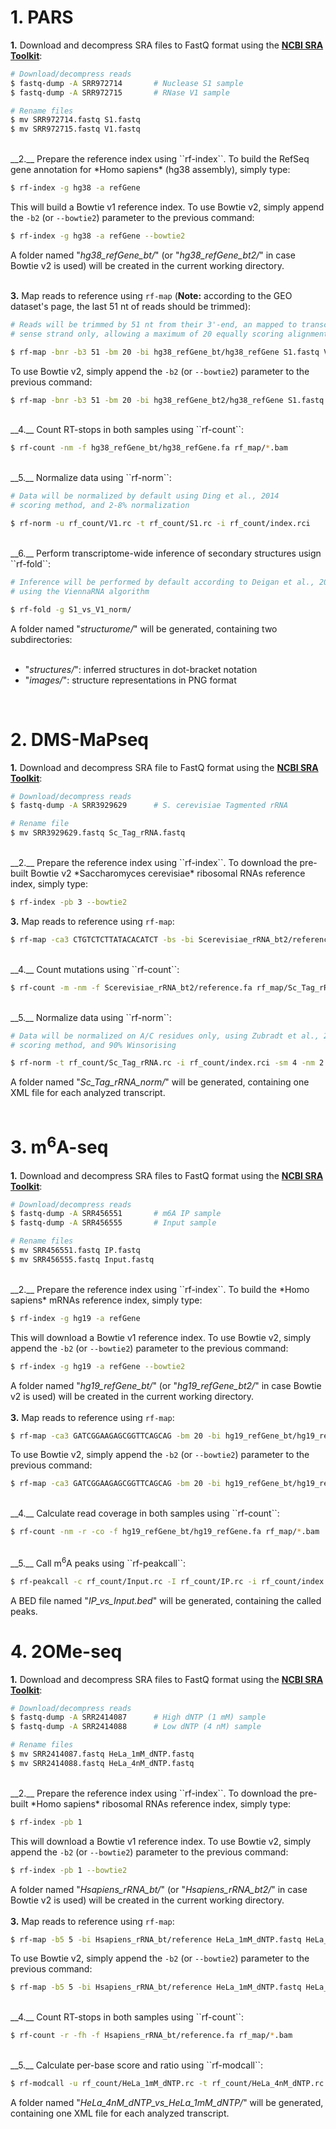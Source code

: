 # 1. PARS

__1.__ Download and decompress SRA files to FastQ format using the [__NCBI SRA Toolkit__](https://trace.ncbi.nlm.nih.gov/Traces/sra/sra.cgi?view=software):

```bash
# Download/decompress reads
$ fastq-dump -A SRR972714		# Nuclease S1 sample
$ fastq-dump -A SRR972715		# RNase V1 sample

# Rename files
$ mv SRR972714.fastq S1.fastq
$ mv SRR972715.fastq V1.fastq 
```
<br/>
__2.__ Prepare the reference index using ``rf-index``. To build the RefSeq gene annotation for *Homo sapiens* (hg38 assembly), simply type:

```bash
$ rf-index -g hg38 -a refGene 
```

This will build a Bowtie v1 reference index. To use Bowtie v2, simply append the ``-b2`` (or ``--bowtie2``) parameter to the previous command:

```bash
$ rf-index -g hg38 -a refGene --bowtie2 
```

A folder named "*hg38\_refGene\_bt/*" (or "*hg38\_refGene\_bt2/*" in case Bowtie v2 is used) will be created in the current working directory.<br/><br/>

__3.__ Map reads to reference using ``rf-map`` (__Note:__ according to the GEO dataset's page, the last 51 nt of reads should be trimmed):

```bash
# Reads will be trimmed by 51 nt from their 3'-end, an mapped to transcripts
# sense strand only, allowing a maximum of 20 equally scoring alignments

$ rf-map -bnr -b3 51 -bm 20 -bi hg38_refGene_bt/hg38_refGene S1.fastq V1.fastq
```

To use Bowtie v2, simply append the ``-b2`` (or ``--bowtie2``) parameter to the previous command:

```bash
$ rf-map -bnr -b3 51 -bm 20 -bi hg38_refGene_bt2/hg38_refGene S1.fastq V1.fastq --bowtie2
```
<br/>
__4.__ Count RT-stops in both samples using ``rf-count``:

```bash
$ rf-count -nm -f hg38_refGene_bt/hg38_refGene.fa rf_map/*.bam
```
<br/>
__5.__ Normalize data using ``rf-norm``:

```bash
# Data will be normalized by default using Ding et al., 2014 
# scoring method, and 2-8% normalization

$ rf-norm -u rf_count/V1.rc -t rf_count/S1.rc -i rf_count/index.rci
```
<br/>
__6.__ Perform transcriptome-wide inference of secondary structures usign ``rf-fold``:

```bash
# Inference will be performed by default according to Deigan et al., 2009,
# using the ViennaRNA algorithm

$ rf-fold -g S1_vs_V1_norm/
```
A folder named "*structurome/*" will be generated, containing two subdirectories:<br/><br/>
- "*structures/*": inferred structures in dot-bracket notation<br/>
- "*images/*": structure representations in PNG format
<br/>

# 2. DMS-MaPseq

__1.__ Download and decompress SRA file to FastQ format using the [__NCBI SRA Toolkit__](https://trace.ncbi.nlm.nih.gov/Traces/sra/sra.cgi?view=software):

```bash
# Download/decompress reads
$ fastq-dump -A SRR3929629		# S. cerevisiae Tagmented rRNA

# Rename file
$ mv SRR3929629.fastq Sc_Tag_rRNA.fastq 
```
<br/>
__2.__ Prepare the reference index using ``rf-index``. To download the pre-built Bowtie v2 *Saccharomyces cerevisiae* ribosomal RNAs reference index, simply type:

```bash
$ rf-index -pb 3 --bowtie2
```

__3.__ Map reads to reference using ``rf-map``:

```bash
$ rf-map -ca3 CTGTCTCTTATACACATCT -bs -bi Scerevisiae_rRNA_bt2/reference Sc_Tag_rRNA.fastq --bowtie2
```
<br/>
__4.__ Count mutations using ``rf-count``:

```bash
$ rf-count -m -nm -f Scerevisiae_rRNA_bt2/reference.fa rf_map/Sc_Tag_rRNA.bam
```
<br/>
__5.__ Normalize data using ``rf-norm``:

```bash
# Data will be normalized on A/C residues only, using Zubradt et al., 2016 
# scoring method, and 90% Winsorising

$ rf-norm -t rf_count/Sc_Tag_rRNA.rc -i rf_count/index.rci -sm 4 -nm 2 -rb AC
```

A folder named "*Sc_Tag_rRNA_norm/*" will be generated, containing one XML file for each analyzed transcript.<br/><br/>

# 3. m<sup>6</sup>A-seq

__1.__ Download and decompress SRA files to FastQ format using the [__NCBI SRA Toolkit__](https://trace.ncbi.nlm.nih.gov/Traces/sra/sra.cgi?view=software):

```bash
# Download/decompress reads
$ fastq-dump -A SRR456551		# m6A IP sample
$ fastq-dump -A SRR456555		# Input sample

# Rename files
$ mv SRR456551.fastq IP.fastq
$ mv SRR456555.fastq Input.fastq 
```
<br/>
__2.__ Prepare the reference index using ``rf-index``. To build the *Homo sapiens* mRNAs reference index, simply type:

```bash
$ rf-index -g hg19 -a refGene 
```

This will download a Bowtie v1 reference index. To use Bowtie v2, simply append the ``-b2`` (or ``--bowtie2``) parameter to the previous command:

```bash
$ rf-index -g hg19 -a refGene --bowtie2 
```

A folder named "*hg19\_refGene\_bt/*" (or "*hg19\_refGene\_bt2/*" in case Bowtie v2 is used) will be created in the current working directory.<br/><br/>
__3.__ Map reads to reference using ``rf-map``:

```bash
$ rf-map -ca3 GATCGGAAGAGCGGTTCAGCAG -bm 20 -bi hg19_refGene_bt/hg19_refGene Input.fastq IP.fastq
```

To use Bowtie v2, simply append the ``-b2`` (or ``--bowtie2``) parameter to the previous command:

```bash
$ rf-map -ca3 GATCGGAAGAGCGGTTCAGCAG -bm 20 -bi hg19_refGene_bt/hg19_refGene Input.fastq IP.fastq --bowtie2
```
<br/>
__4.__ Calculate read coverage in both samples using ``rf-count``:

```bash
$ rf-count -nm -r -co -f hg19_refGene_bt/hg19_refGene.fa rf_map/*.bam
```
<br/>
__5.__ Call m<sup>6</sup>A peaks using ``rf-peakcall``:

```bash
$ rf-peakcall -c rf_count/Input.rc -I rf_count/IP.rc -i rf_count/index.rci -e 2.5
```

A BED file named "*IP\_vs\_Input.bed*" will be generated, containing the called peaks.

# 4. 2OMe-seq

__1.__ Download and decompress SRA files to FastQ format using the [__NCBI SRA Toolkit__](https://trace.ncbi.nlm.nih.gov/Traces/sra/sra.cgi?view=software):

```bash
# Download/decompress reads
$ fastq-dump -A SRR2414087		# High dNTP (1 mM) sample
$ fastq-dump -A SRR2414088		# Low dNTP (4 nM) sample

# Rename files
$ mv SRR2414087.fastq HeLa_1mM_dNTP.fastq
$ mv SRR2414088.fastq HeLa_4nM_dNTP.fastq 
```
<br/>
__2.__ Prepare the reference index using ``rf-index``. To download the pre-built *Homo sapiens* ribosomal RNAs reference index, simply type:

```bash
$ rf-index -pb 1 
```

This will download a Bowtie v1 reference index. To use Bowtie v2, simply append the ``-b2`` (or ``--bowtie2``) parameter to the previous command:

```bash
$ rf-index -pb 1 --bowtie2 
```

A folder named "*Hsapiens\_rRNA_bt/*" (or "*Hsapiens\_rRNA_bt2/*" in case Bowtie v2 is used) will be created in the current working directory.<br/><br/>
__3.__ Map reads to reference using ``rf-map``:

```bash
$ rf-map -b5 5 -bi Hsapiens_rRNA_bt/reference HeLa_1mM_dNTP.fastq HeLa_4nM_dNTP.fastq
```

To use Bowtie v2, simply append the ``-b2`` (or ``--bowtie2``) parameter to the previous command:

```bash
$ rf-map -b5 5 -bi Hsapiens_rRNA_bt/reference HeLa_1mM_dNTP.fastq HeLa_4nM_dNTP.fastq --bowtie2
```
<br/>
__4.__ Count RT-stops in both samples using ``rf-count``:

```bash
$ rf-count -r -fh -f Hsapiens_rRNA_bt/reference.fa rf_map/*.bam
```
<br/>
__5.__ Calculate per-base score and ratio using ``rf-modcall``:

```bash
$ rf-modcall -u rf_count/HeLa_1mM_dNTP.rc -t rf_count/HeLa_4nM_dNTP.rc -i rf_count/index.rci
```

A folder named "*HeLa\_4nM\_dNTP\_vs\_HeLa\_1mM\_dNTP/*" will be generated, containing one XML file for each analyzed transcript.
